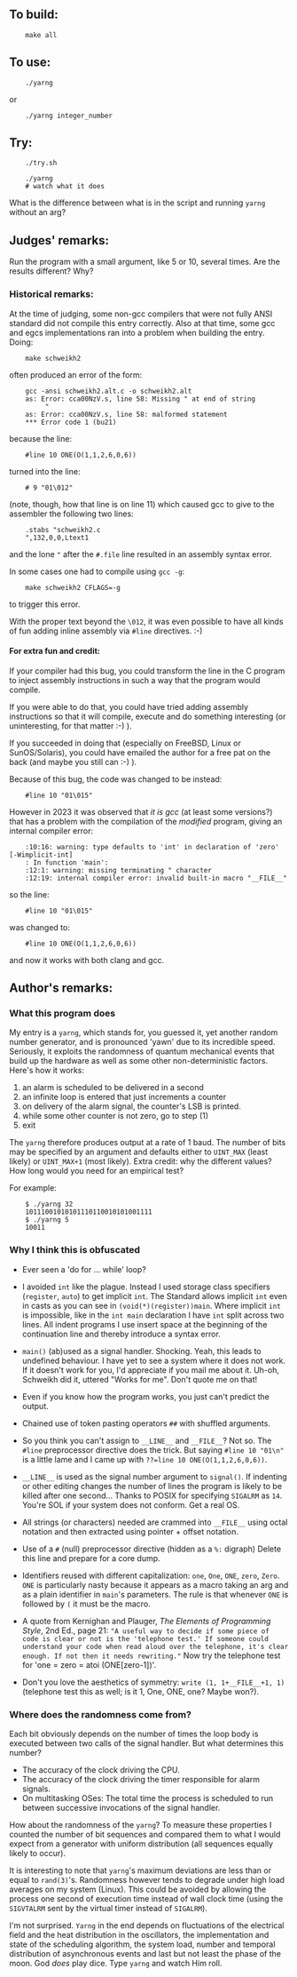 ## To build:

``` <!---sh-->
    make all
```


## To use:

``` <!---sh-->
    ./yarng
```

or

``` <!---sh-->
    ./yarng integer_number
```


## Try:

``` <!---sh-->
    ./try.sh

    ./yarng
    # watch what it does
```

What is the difference between what is in the script and running `yarng` without
an arg?


## Judges' remarks:

Run the program with a small argument, like 5 or 10, several times.  Are the
results different? Why?

### Historical remarks:

At the time of judging, some non-gcc compilers that were not fully ANSI standard
did not compile this entry correctly. Also at that time, some gcc and egcs
implementations ran into a problem when building the entry. Doing:

``` <!---sh-->
    make schweikh2
```

often produced an error of the form:

``` <!---sh-->
    gcc -ansi schweikh2.alt.c -o schweikh2.alt
    as: Error: cca00NzV.s, line 58: Missing " at end of string
         "
    as: Error: cca00NzV.s, line 58: malformed statement
    *** Error code 1 (bu21)
```

because the line:

``` <!---c-->
    #line 10 ONE(O(1,1,2,6,0,6))
```

turned into the line:

``` <!---c-->
    # 9 "01\012"
```

(note, though, how that line is on line 11) which caused gcc to give to the
assembler the following two lines:

``` <!---asm-->
    .stabs "schweikh2.c
    ",132,0,0,Ltext1
```

and the lone `"` after the `#.file` line resulted in an assembly syntax error.

In some cases one had to compile using `gcc -g`:

``` <!---sh-->
    make schweikh2 CFLAGS=-g
```

to trigger this error.

With the proper text beyond the `\012`, it was even possible to have all kinds
of fun adding inline assembly via `#line` directives.  :-)


#### For extra fun and credit:

If your compiler had this bug, you could transform the line in the C program to
inject assembly instructions in such a way that the program would compile.

If you were able to do that, you could have tried adding assembly instructions
so that it will compile, execute and do something interesting (or uninteresting,
for that matter :-) ).

If you succeeded in doing that (especially on FreeBSD, Linux or SunOS/Solaris),
you could have emailed the author for a free pat on the back (and maybe you
still can :-) ).

Because of this bug, the code was changed to be instead:

``` <!---c-->
    #line 10 "01\015"
```

However in 2023 it was observed that _it is gcc_ (at least some versions?) that
has a problem with the compilation of the _modified_ program, giving an internal
compiler error:

```
    :10:16: warning: type defaults to 'int' in declaration of 'zero' [-Wimplicit-int]
    : In function 'main':
    :12:1: warning: missing terminating " character
    :12:19: internal compiler error: invalid built-in macro "__FILE__"
```

so the line:

``` <!---c-->
    #line 10 "01\015"
```

was changed to:

``` <!---c-->
    #line 10 ONE(O(1,1,2,6,0,6))
```

and now it works with both clang and gcc.


## Author's remarks:

### What this program does

My entry is a `yarng`, which stands for, you guessed it, yet another
random number generator, and is pronounced 'yawn' due to its
incredible speed.  Seriously, it exploits the randomness of quantum
mechanical events that build up the hardware as well as some other
non-deterministic factors.  Here's how it works:

1. an alarm is scheduled to be delivered in a second
2. an infinite loop is entered that just increments a counter
3. on delivery of the alarm signal, the counter's LSB is printed.
4. while some other counter is not zero, go to step (1)
5. exit

The `yarng` therefore produces output at a rate of 1 baud. The number of
bits may be specified by an argument and defaults either to `UINT_MAX`
(least likely) or `UINT_MAX+1` (most likely). Extra credit: why the
different values? How long would you need for an empirical test?

For example:

``` <!---sh-->
    $ ./yarng 32
    10111001010101110110010101001111
    $ ./yarng 5
    10011
```

### Why I think this is obfuscated

- Ever seen a 'do for ... while' loop?

- I avoided `int` like the plague. Instead I used storage class specifiers
(`register`, `auto`) to get implicit `int`. The Standard allows implicit `int` even in
casts as you can see in `(void(*)(register))main`. Where implicit `int` is
impossible, like in the `int main` declaration I have `int` split across two
lines. All indent programs I use insert space at the beginning of the
continuation line and thereby introduce a syntax error.

- `main()` (ab)used as a signal handler. Shocking. Yeah, this leads to undefined
behaviour. I have yet to see a system where it does not work. If it doesn't work
for you, I'd appreciate if you mail me about it.  Uh-oh, Schweikh did it,
uttered "Works for me". Don't quote me on that!

- Even if you know how the program works, you just can't predict the output.

- Chained use of token pasting operators `##` with shuffled arguments.

- So you think you can't assign to `__LINE__` and `__FILE__`? Not so. The `#line`
preprocessor directive does the trick. But saying `#line 10 "01\n"` is a little
lame and I came up with `??=line 10 ONE(O(1,1,2,6,0,6))`.

- `__LINE__` is used as the signal number argument to `signal()`. If indenting or
other editing changes the number of lines the program is likely to be killed
after one second... Thanks to POSIX for specifying `SIGALRM` as `14`.  You're SOL if
your system does not conform. Get a real OS.

- All strings (or characters) needed are crammed into `__FILE__` using octal
notation and then extracted using pointer + offset notation.

- Use of a `#` (null) preprocessor directive (hidden as a `%:` digraph) Delete
this line and prepare for a core dump.

- Identifiers reused with different capitalization: `one`, `One`, `ONE`, `zero`,
`Zero`. `ONE` is particularly nasty because it appears as a macro taking an arg
and as a plain identifier in `main`'s parameters. The rule is that whenever
`ONE` is followed by `(` it must be the macro.

- A quote from Kernighan and Plauger, _The Elements of Programming Style_, 2nd
Ed., page 21: `"A useful way to decide if some piece of code is clear or not is
the 'telephone test.' If someone could understand your code when read aloud
over the telephone, it's clear enough. If not then it needs rewriting."` Now try
the telephone test for 'one = zero = atoi (ONE[zero-1])'.

- Don't you love the aesthetics of symmetry: `write (1, 1+__FILE__+1, 1)`
(telephone test this as well; is it 1, One, ONE, one? Maybe won?).


### Where does the randomness come from?

Each bit obviously depends on the number of times the loop body is
executed between two calls of the signal handler. But what determines
this number?

- The accuracy of the clock driving the CPU.
- The accuracy of the clock driving the timer responsible for alarm signals.
- On multitasking OSes: The total time the process is scheduled to run between
successive invocations of the signal handler.

How about the randomness of the `yarng`? To measure these properties I
counted the number of bit sequences and compared them to what I would
expect from a generator with uniform distribution (all sequences
equally likely to occur).

It is interesting to note that `yarng`'s maximum deviations are less
than or equal to `rand(3)`'s. Randomness however tends to degrade under
high load averages on my system (Linux). This could be avoided by
allowing the process one second of execution time instead of wall
clock time (using the `SIGVTALRM` sent by the virtual timer
instead of `SIGALRM`).

I'm not surprised. `Yarng` in the end depends on fluctuations of the
electrical field and the heat distribution in the oscillators, the
implementation and state of the scheduling algorithm, the system
load, number and temporal distribution of asynchronous events and
last but not least the phase of the moon. God _does_ play dice.
Type `yarng` and watch Him roll.


<!--

    Copyright © 1984-2024 by Landon Curt Noll. All Rights Reserved.

    You are free to share and adapt this file under the terms of this license:

        Creative Commons Attribution-ShareAlike 4.0 International (CC BY-SA 4.0)

    For more information, see:

        https://creativecommons.org/licenses/by-sa/4.0/

-->
